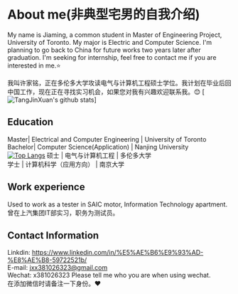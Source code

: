 # About me(非典型宅男的自我介绍)
My name is Jiaming, a common student in Master of Engineering Project, University of Toronto. My major is Electric and Computer Science. 
I'm planning to go back to China for future works two years later after graduation. I'm seeking for internship, feel free to contact me if you are interested in me.⭐              

我叫许家铭，正在多伦多大学攻读电气与计算机工程硕士学位。我计划在毕业后回中国工作，现在正在寻找实习机会，如果您对我有兴趣欢迎联系我。😊
[![TangJinXuan's github stats](https://github-readme-stats.vercel.app/api?username=TangJinXuan&show_icons=true&counting_private=true&theme=buefy&include_all_commits=true)]

## Education
Master| Electrical and Computer Engineering | University of Toronto               
Bachelor| Computer Science(Application) | Nanjing University                    
[![Top Langs](https://github-readme-stats.vercel.app/api/top-langs/?username=TangJinXuan)](https://github.com/anuraghazra/github-readme-stats)
硕士 | 电气与计算机工程 | 多伦多大学               
学士 | 计算机科学（应用方向） | 南京大学

## Work experience
Used to work as a tester in SAIC motor, Information Technology apartment.         
曾在上汽集团IT部实习，职务为测试员。

## Contact Information
Linkdin: https://www.linkedin.com/in/%E5%AE%B6%E9%93%AD-%E8%AE%B8-59722521b/              
E-mail: jxx381026323@gmail.com                      
Wechat: x381026323
Please tell me who you are when using wechat.         
在添加微信时请备注一下身份。❤
